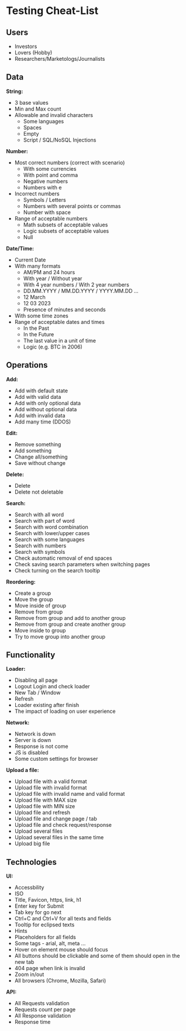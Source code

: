 # Testing Cheat-List

## Users
- Investors
- Lovers (Hobby)
- Researchers/Marketologs/Journalists

## Data
**String:**
- 3 base values
- Min and Max count
- Allowable and invalid characters
	- Some languages
	- Spaces
	- Empty
	- Script / SQL/NoSQL Injections

**Number:**
-   Most correct numbers (correct with scenario)
    -   With some currencies
    -   With point and comma
    -   Negative numbers
    -   Numbers with e
-   Incorrect numbers
    -   Symbols / Letters
    -   Numbers with several points or commas
    -   Number with space
-   Range of acceptable numbers
    -   Math subsets of acceptable values
    -   Logic subsets of acceptable values
    -   Null

**Date/Time:**
-   Current Date
-   With many formats
    -   AM/PM and 24 hours
    -   With year / Without year
    -   With 4 year numbers / With 2 year numbers
    -   DD.MM.YYYY / MM.DD.YYYY / YYYY.MM.DD ...
    -   12 March
    -   12 03 2023
    -   Presence of minutes and seconds
-   With some time zones
-   Range of acceptable dates and times
    -   In the Past
    -   In the Future
    -   The last value in a unit of time
    -   Logic (e.g. BTC in 2006)

## Operations

**Add:**
-   Add with default state
-   Add with valid data
-   Add with only optional data
-   Add without optional data
-   Add with invalid data
-   Add many time (DDOS)

**Edit:**
-   Remove something
-   Add something
-   Change all/something
-   Save without change

**Delete:**
-   Delete
-   Delete not deletable

**Search:**
-   Search with all word
-   Search with part of word
-   Search with word combination
-   Search with lower/upper cases
-   Search with some languages
-   Search with numbers
-   Search with symbols
-   Check automatic removal of end spaces
-   Check saving search parameters when switching pages
-   Check turning on the search tooltip

**Reordering:**
-   Create a group
-   Move the group
-   Move inside of group
-   Remove from group
-   Remove from group and add to another group
-   Remove from group and create another group
-   Move inside to group
-   Try to move group into another group

## Functionality

**Loader:**
-   Disabling all page
-   Logout Login and check loader
-   New Tab / Window
-   Refresh
-   Loader existing after finish
-   The impact of loading on user experience

**Network:**
-   Network is down
-   Server is down
-   Response is not come
-   JS is disabled
-   Some custom settings for browser

**Upload a file:**
-   Upload file with a valid format
-   Upload file with invalid format
-   Upload file with invalid name and valid format
-   Upload file with MAX size
-   Upload file with MIN size
-   Upload file and refresh
-   Upload file and change page / tab
-   Upload file and check request/response
-   Upload several files
-   Upload several files in the same time
-   Upload big file

## Technologies
**UI:**
-   Accessbility
-   ISO
-   Title, Favicon, https, link, h1
-   Enter key for Submit
-   Tab key for go next
-   Ctrl+C and Ctrl+V for all texts and fields
-   Tooltip for eclipsed texts
-   Hints
-   Placeholders for all fields
-   Some tags - arial, alt, meta ...
-   Hover on element mouse should focus
-   All buttons should be clickable and some of them should open in the new tab
-   404 page when link is invalid
-   Zoom in/out
-   All browsers (Chrome, Mozilla, Safari)

**API:**
-   All Requests validation
-   Requests count per page
-   All Response validation
-   Response time
